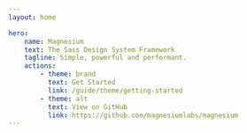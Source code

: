 ```yaml
---
layout: home

hero:
    name: Magnesium
    text: The Sass Design System Framework
    tagline: Simple, powerful and performant.
    actions:
        - theme: brand
          text: Get Started
          link: /guide/theme/getting-started
        - theme: alt
          text: View on GitHub
          link: https://github.com/magnesiumlabs/magnesium
---
```

